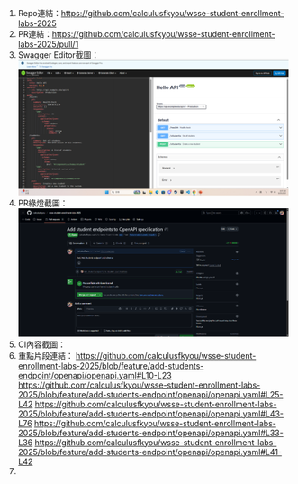 1. Repo連結：https://github.com/calculusfkyou/wsse-student-enrollment-labs-2025
2. PR連結：https://github.com/calculusfkyou/wsse-student-enrollment-labs-2025/pull/1
3. Swagger Editor截圖：
   ![01-editor.png](./01-editor.png)
4. PR綠燈截圖：
 ![02-pr-green.png](./02-pr-green.png)
5. CI內容截圖：
6. 重點片段連結：
 https://github.com/calculusfkyou/wsse-student-enrollment-labs-2025/blob/feature/add-students-endpoint/openapi/openapi.yaml#L10-L23
 https://github.com/calculusfkyou/wsse-student-enrollment-labs-2025/blob/feature/add-students-endpoint/openapi/openapi.yaml#L25-L42
 https://github.com/calculusfkyou/wsse-student-enrollment-labs-2025/blob/feature/add-students-endpoint/openapi/openapi.yaml#L43-L76
 https://github.com/calculusfkyou/wsse-student-enrollment-labs-2025/blob/feature/add-students-endpoint/openapi/openapi.yaml#L33-L36
 https://github.com/calculusfkyou/wsse-student-enrollment-labs-2025/blob/feature/add-students-endpoint/openapi/openapi.yaml#L41-L42
7. 
